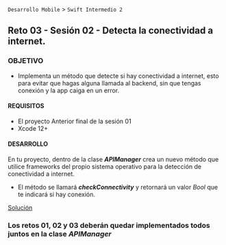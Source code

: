 `Desarrollo Mobile` > `Swift Intermedio 2`

## Reto 03 - Sesión 02 - Detecta la conectividad a internet.

### OBJETIVO 

- Implementa un método que detecte si hay conectividad a internet, esto para evitar que hagas alguna llamada al backend, sin que tengas conexión y la app caiga en un error.

#### REQUISITOS 

- El proyecto Anterior final de la sesión 01
- Xcode 12+

#### DESARROLLO

En tu proyecto, dentro de la clase _**APIManager**_ crea un nuevo método que utilice frameworks del propio sistema operativo para la detección de conectividad a internet.
- El método se llamará _**checkConnectivity**_ y retornará un valor _Bool_ que te indicará si hay conexión.

[Solución](Utils/APIManager.swift)

### Los retos 01, 02 y 03 deberán quedar implementados todos juntos en la clase _**APIManager**_